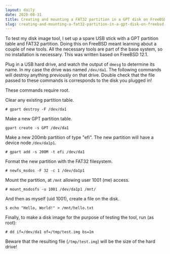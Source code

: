 ```yaml
---
layout: daily
date: 2020-08-31
title: Creating and mounting a FAT32 partition in a GPT disk on FreeBSD
slug: creating-and-mounting-a-fat32-partition-in-a-gpt-disk-on-freebsd
---
```


To test my disk image tool, I set up a spare USB stick with a GPT partition
table and FAT32 partition. Doing this on FreeBSD meant learning about a couple of
new tools. All the necessary tools are part of the base system, so no installation
is necessary. This was written based on FreeBSD 12.1.

Plug in a USB hard drive, and watch the output of `dmesg` to determine its name.
In my case the drive was named `/dev/da1`. The following commands will destroy anything
previously on that drive. Double check that the file passed to these commands is
corresponds to the disk you plugged in!

These commands require root.

Clear any existing partition table.
```
# gpart destroy -F /dev/da1
```
Make a new GPT partition table.
```
gpart create -s GPT /dev/da1
```

Make a new 200mb partition of type "efi".
The new partition will have a device node `/dev/da1p1`.
```
# gpart add -s 200M -t efi /dev/da1
```

Format the new partition with the FAT32 filesystem.
```
# newfs_msdos -F 32 -c 1 /dev/da1p1
```

Mount the partition, at `/mnt` allowing user 1001 (me) access.
```
# mount_msdosfs -u 1001 /dev/da1p1 /mnt/
```

And then as myself (uid 1001), create a file on the disk.
```
$ echo "Hello, World!" > /mnt/hello.txt
```

Finally, to make a disk image for the purpose of testing the tool, run (as root):
```
# dd if=/dev/da1 of=/tmp/test.img bs=1m
```

Beware that the resulting file (`/tmp/test.img`) will be the size of the hard drive!

